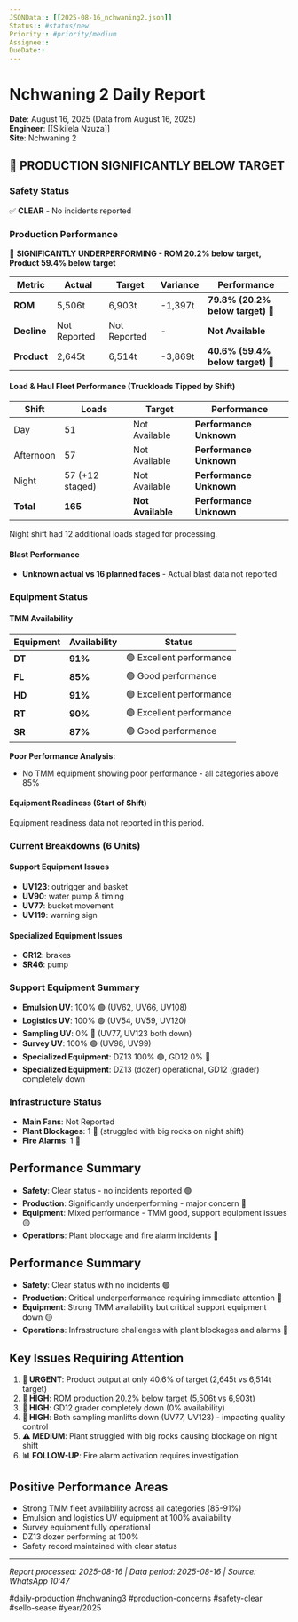 ```yaml
---
JSONData:: [[2025-08-16_nchwaning2.json]]
Status:: #status/new
Priority:: #priority/medium
Assignee:: 
DueDate::
---
```


# Nchwaning 2 Daily Report
**Date**: August 16, 2025 (Data from August 16, 2025)  
**Engineer**: [[Sikilela Nzuza]]  
**Site**: Nchwaning 2  

## 🔴 PRODUCTION SIGNIFICANTLY BELOW TARGET

### Safety Status
✅ **CLEAR** - No incidents reported

### Production Performance
🔴 **SIGNIFICANTLY UNDERPERFORMING - ROM 20.2% below target, Product 59.4% below target**

| Metric | Actual | Target | Variance | Performance |
|--------|--------|--------|----------|-------------|
| **ROM** | 5,506t | 6,903t | -1,397t | **79.8% (20.2% below target)** 🔴 |
| **Decline** | Not Reported | Not Reported | - | **Not Available** |
| **Product** | 2,645t | 6,514t | -3,869t | **40.6% (59.4% below target)** 🔴 |

#### Load & Haul Fleet Performance (Truckloads Tipped by Shift)
| Shift | Loads | Target | Performance |
|-------|-------|--------|-------------|
| Day | 51 | Not Available | **Performance Unknown** |
| Afternoon | 57 | Not Available | **Performance Unknown** |
| Night | 57 (+12 staged) | Not Available | **Performance Unknown** |
| **Total** | **165** | **Not Available** | **Performance Unknown** |

Night shift had 12 additional loads staged for processing.

#### Blast Performance
- **Unknown actual vs 16 planned faces** - Actual blast data not reported

### Equipment Status

#### TMM Availability
| Equipment | Availability | Status |
|-----------|-------------|---------|
| **DT** | **91%** | 🟢 Excellent performance |
| **FL** | **85%** | 🟢 Good performance |
| **HD** | **91%** | 🟢 Excellent performance |
| **RT** | **90%** | 🟢 Excellent performance |
| **SR** | **87%** | 🟢 Good performance |

**Poor Performance Analysis:**
- No TMM equipment showing poor performance - all categories above 85%

#### Equipment Readiness (Start of Shift)
Equipment readiness data not reported in this period.

### Current Breakdowns (6 Units)

#### Support Equipment Issues
- **UV123**: outrigger and basket
- **UV90**: water pump & timing
- **UV77**: bucket movement
- **UV119**: warning sign

#### Specialized Equipment Issues
- **GR12**: brakes
- **SR46**: pump

### Support Equipment Summary
- **Emulsion UV**: 100% 🟢 (UV62, UV66, UV108)
- **Logistics UV**: 100% 🟢 (UV54, UV59, UV120)
- **Sampling UV**: 0% 🔴 (UV77, UV123 both down)
- **Survey UV**: 100% 🟢 (UV98, UV99)
- **Specialized Equipment**: DZ13 100% 🟢, GD12 0% 🔴
- **Specialized Equipment**: DZ13 (dozer) operational, GD12 (grader) completely down

### Infrastructure Status
- **Main Fans**: Not Reported
- **Plant Blockages**: 1 🔴 (struggled with big rocks on night shift)
- **Fire Alarms**: 1 🔴

## Performance Summary
- **Safety**: Clear status - no incidents reported 🟢
- **Production**: Significantly underperforming - major concern 🔴
- **Equipment**: Mixed performance - TMM good, support equipment issues 🟡
- **Operations**: Plant blockage and fire alarm incidents 🔴

## Performance Summary
- **Safety**: Clear status with no incidents 🟢
- **Production**: Critical underperformance requiring immediate attention 🔴
- **Equipment**: Strong TMM availability but critical support equipment down 🟡
- **Operations**: Infrastructure challenges with plant blockages and alarms 🔴

## Key Issues Requiring Attention
1. **🔴 URGENT**: Product output at only 40.6% of target (2,645t vs 6,514t target)
2. **🔴 HIGH**: ROM production 20.2% below target (5,506t vs 6,903t)  
3. **🔴 HIGH**: GD12 grader completely down (0% availability)
4. **🔴 HIGH**: Both sampling manlifts down (UV77, UV123) - impacting quality control
5. **⚠️ MEDIUM**: Plant struggled with big rocks causing blockage on night shift
6. **📊 FOLLOW-UP**: Fire alarm activation requires investigation

## Positive Performance Areas
- Strong TMM fleet availability across all categories (85-91%)
- Emulsion and logistics UV equipment at 100% availability
- Survey equipment fully operational
- DZ13 dozer performing at 100%
- Safety record maintained with clear status

---
*Report processed: 2025-08-16 | Data period: 2025-08-16 | Source: WhatsApp 10:47*

#daily-production #nchwaning3 #production-concerns #safety-clear #sello-sease #year/2025